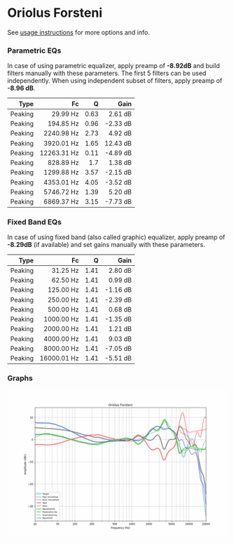 # Oriolus Forsteni
See [usage instructions](https://github.com/jaakkopasanen/AutoEq#usage) for more options and info.

### Parametric EQs
In case of using parametric equalizer, apply preamp of **-8.92dB** and build filters manually
with these parameters. The first 5 filters can be used independently.
When using independent subset of filters, apply preamp of **-8.96 dB**.

| Type    | Fc          |    Q | Gain     |
|--------:|------------:|-----:|---------:|
| Peaking | 29.99 Hz    | 0.63 | 2.61 dB  |
| Peaking | 194.85 Hz   | 0.96 | -2.33 dB |
| Peaking | 2240.98 Hz  | 2.73 | 4.92 dB  |
| Peaking | 3920.01 Hz  | 1.65 | 12.43 dB |
| Peaking | 12263.31 Hz | 0.11 | -4.89 dB |
| Peaking | 828.89 Hz   | 1.7  | 1.38 dB  |
| Peaking | 1299.88 Hz  | 3.57 | -2.15 dB |
| Peaking | 4353.01 Hz  | 4.05 | -3.52 dB |
| Peaking | 5746.72 Hz  | 1.39 | 5.20 dB  |
| Peaking | 6869.37 Hz  | 3.15 | -7.73 dB |

### Fixed Band EQs
In case of using fixed band (also called graphic) equalizer, apply preamp of **-8.29dB**
(if available) and set gains manually with these parameters.

| Type    | Fc          |    Q | Gain     |
|--------:|------------:|-----:|---------:|
| Peaking | 31.25 Hz    | 1.41 | 2.80 dB  |
| Peaking | 62.50 Hz    | 1.41 | 0.99 dB  |
| Peaking | 125.00 Hz   | 1.41 | -1.16 dB |
| Peaking | 250.00 Hz   | 1.41 | -2.39 dB |
| Peaking | 500.00 Hz   | 1.41 | 0.68 dB  |
| Peaking | 1000.00 Hz  | 1.41 | -1.35 dB |
| Peaking | 2000.00 Hz  | 1.41 | 1.21 dB  |
| Peaking | 4000.00 Hz  | 1.41 | 9.03 dB  |
| Peaking | 8000.00 Hz  | 1.41 | -7.05 dB |
| Peaking | 16000.01 Hz | 1.41 | -5.51 dB |

### Graphs
![](./Oriolus%20Forsteni.png)